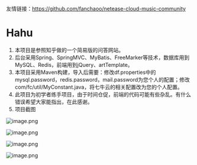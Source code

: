 
友情链接：https://github.com/fanchaoo/netease-cloud-music-community

# Hahu
1. 本项目是参照知乎做的一个简易版的问答网站。
2. 后台采用Spring、SpringMVC、MyBatis、FreeMarker等技术，数据库用到MySQL、Redis，前端用到jQuery、artTemplate。
3. 本项目采用Maven构建，导入后需要：修改df.properties中的mysql.password，redis.password，mail.password为您个人的配置；修改com/fc/util/MyConstant.java，将七牛云的相关配置改为您的个人配置。
4. 此项目为初学者练手项目，由于时间仓促，前端的代码可能有些杂乱。有什么错误希望大家能指出，在此感谢。
5. 项目截图

![image.png](https://upload-images.jianshu.io/upload_images/1754553-a65e37dddc13b250.png?imageMogr2/auto-orient/strip%7CimageView2/2/w/1240)

![image.png](https://upload-images.jianshu.io/upload_images/1754553-95e76d5752efb52e.png?imageMogr2/auto-orient/strip%7CimageView2/2/w/1240)

![image.png](https://upload-images.jianshu.io/upload_images/1754553-dc817abefabc0f74.png?imageMogr2/auto-orient/strip%7CimageView2/2/w/1240)

![image.png](https://upload-images.jianshu.io/upload_images/1754553-3aa1db011a58ac67.png?imageMogr2/auto-orient/strip%7CimageView2/2/w/1240)
